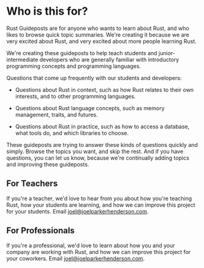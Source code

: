 # Who is this for?

Rust Guideposts are for anyone who wants to learn about Rust, and who likes to browse quick topic summaries. We're creating it because we are very excited about Rust, and very excited about more people learning Rust.

We're creating these guideposts to help teach students and junior-intermediate developers who are generally familiar with introductory programming concepts and programming languages.

Questions that come up frequently with our students and developers:

* Questions about Rust in context, such as how Rust relates to their own interests, and to other programming languages.

* Questions about Rust language concepts, such as memory management, traits, and futures.

* Questions about Rust in practice, such as how to access a database, what tools do, and which libraries to choose.

These guideposts are trying to answer these kinds of questions quickly and simply. Browse the topics you want, and skip the rest. And if you have questions, you can let us know, because we're continually adding topics and improving these guideposts.

## For Teachers

If you're a teacher, we'd love to hear from you about how you're teaching Rust, how your students are learning, and how we can improve this project for your students. Email joel@joelparkerhenderson.com.


## For Professionals

If you're a professional, we'd love to learn about how you and your company are working with Rust, and how we can improve this project for your coworkers. Email joel@joelparkerhenderson.com.
